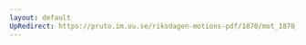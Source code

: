 ```yaml
---
layout: default
UpRedirect: https://pruto.im.uu.se/riksdagen-motions-pdf/1870/mot_1870__fk__39/mot_1870__fk__39-006.pdf
---
```

